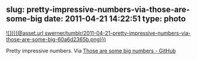 slug: pretty-impressive-numbers-via-those-are-some-big
date: 2011-04-21 14:22:51
type: photo
---

[![]({{@asset.url swerner/tumblr/2011-04-21-pretty-impressive-numbers-via-those-are-some-big-60a6d2365b.png}})](https://github.com/blog/841-those-are-some-big-numbers)

Pretty impressive numbers. Via [Those are some big numbers - GitHub](https://github.com/blog/841-those-are-some-big-numbers)
